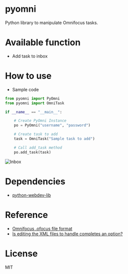 # pyomni
Python library to manipulate Omnifocus tasks.

# Available function
- Add task to inbox

# How to use
- Sample code
```Python
from pyomni import PyOmni
from pyomni import OmniTask

if __name__ == "__main__":

    # Create PyOmni Instance
    po = PyOmni("username", "password")

    # Create task to add
    task = OmniTask("Sample task to add")

    # Call add_task method
    po.add_task(task)
```
![Inbox](https://rawgit.com/taxpon/pyomni/master/resources/inbox.jpg)

# Dependencies
- [python-webdev-lib](https://launchpad.net/python-webdav-lib)

# Reference
- [Omnifocus .ofocus file format](https://github.com/tomzx/ofocus-format/tree/2.0)
- [Is editing the XML files to handle completes an option?](http://forums.omnigroup.com/showthread.php?p=105247#post105247)

# License
MIT